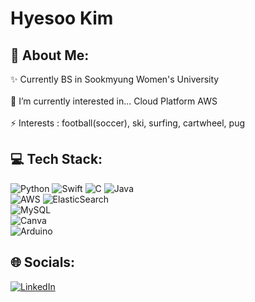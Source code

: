 # Hyesoo Kim

## 💫 About Me:
✨ Currently BS in Sookmyung Women's University<br> 
<br> 🌱 I’m currently interested in... Cloud Platform AWS<br> 
<br>⚡ Interests : football(soccer), ski, surfing, cartwheel, pug<br>

## 💻 Tech Stack:
![Python](https://img.shields.io/badge/python-3670A0?style=for-the-badge&logo=python&logoColor=ffdd54)  ![Swift](https://img.shields.io/badge/swift-F54A2A?style=for-the-badge&logo=swift&logoColor=white)  ![C](https://img.shields.io/badge/c-%2300599C.svg?style=for-the-badge&logo=c&logoColor=white) ![Java](https://img.shields.io/badge/java-%23ED8B00.svg?style=for-the-badge&logo=openjdk&logoColor=white)
<br/>
![AWS](https://img.shields.io/badge/AWS-%23FF9900.svg?style=for-the-badge&logo=amazon-aws&logoColor=white) 
![ElasticSearch](https://img.shields.io/badge/-ElasticSearch-005571?style=for-the-badge&logo=elasticsearch) <br/> ![MySQL](https://img.shields.io/badge/mysql-%2300000f.svg?style=for-the-badge&logo=mysql&logoColor=white)
<br/>![Canva](https://img.shields.io/badge/Canva-%2300C4CC.svg?style=for-the-badge&logo=Canva&logoColor=white) 
<br/> ![Arduino](https://img.shields.io/badge/-Arduino-00979D?style=for-the-badge&logo=Arduino&logoColor=white)
## 🌐 Socials:
[![LinkedIn](https://img.shields.io/badge/LinkedIn-%230077B5.svg?logo=linkedin&logoColor=white)](https://linkedin.com/in/https://www.linkedin.com/in/hyesoo-kim-23b772239/) 

<!-- Proudly created with GPRM ( https://gprm.itsvg.in ) -->
